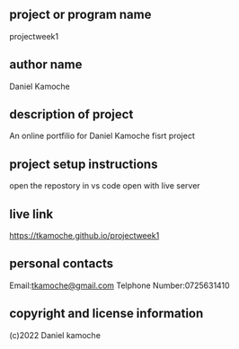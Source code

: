 ## project or program name
projectweek1

## author name
Daniel Kamoche

## description of project
An online portfilio for Daniel Kamoche fisrt project

## project setup instructions
open the repostory in vs code
open with live server

## live link
https://tkamoche.github.io/projectweek1

## personal contacts
Email:tkamoche@gmail.com
Telphone Number:0725631410

## copyright and license information
(c)2022 Daniel kamoche
